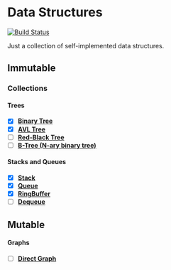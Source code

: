 # Data Structures

[![Build Status](https://travis-ci.org/EndeNeu/Purely-Functional-Data-Structures.svg?branch=master)](https://travis-ci.org/EndeNeu/Purely-Functional-Data-Structures)

Just a collection of self-implemented data structures.

## Immutable

### Collections

#### Trees
- [x] **[Binary Tree](https://en.wikibooks.org/wiki/Data_Structures/Trees#Binary_Search_Trees)**
- [x] **[AVL Tree](https://en.wikipedia.org/wiki/AVL_tree)**
- [ ] **[Red-Black Tree](https://en.wikibooks.org/wiki/Data_Structures/Trees#Red-Black_trees)**
- [ ] **[B-Tree (N-ary binary tree)](https://en.wikipedia.org/wiki/B-tree)**

#### Stacks and Queues
- [x] **[Stack](https://en.wikipedia.org/wiki/Stack_%28abstract_data_type%29)**
- [x] **[Queue](https://en.wikipedia.org/wiki/Queue_%28abstract_data_type%29)**
- [x] **[RingBuffer](https://en.wikipedia.org/wiki/Circular_buffer)**
- [ ] **[Dequeue](https://en.wikipedia.org/wiki/Double-ended_queue)**

## Mutable

#### Graphs
- [ ] **[Direct Graph](https://en.wikipedia.org/wiki/Stack_%28abstract_data_type%29)**
